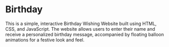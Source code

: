 # Birthday
This is a simple, interactive Birthday Wishing Website built using HTML, CSS, and JavaScript. The website allows users to enter their name and receive a personalized birthday message, accompanied by floating balloon animations for a festive look and feel.
